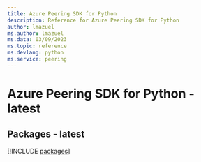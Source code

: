 ```yaml
---
title: Azure Peering SDK for Python
description: Reference for Azure Peering SDK for Python
author: lmazuel
ms.author: lmazuel
ms.data: 03/09/2023
ms.topic: reference
ms.devlang: python
ms.service: peering
---
```

# Azure Peering SDK for Python - latest
## Packages - latest
[!INCLUDE [packages](peering-index.md)]